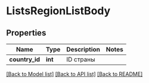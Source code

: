 # ListsRegionListBody

## Properties
Name | Type | Description | Notes
------------ | ------------- | ------------- | -------------
**country_id** | **int** | ID страны | 

[[Back to Model list]](../README.md#documentation-for-models) [[Back to API list]](../README.md#documentation-for-api-endpoints) [[Back to README]](../README.md)


